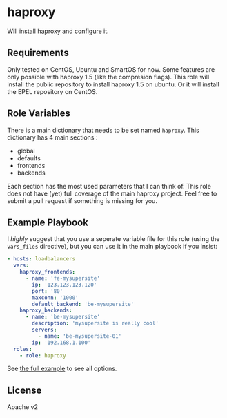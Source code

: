 haproxy
========

Will install haproxy and configure it.

Requirements
------------

Only tested on CentOS, Ubuntu and SmartOS for now.
Some features are only possible with haproxy 1.5 (like the compresion flags).
This role will install the public repository to install haproxy 1.5 on ubuntu. Or it will install the EPEL repository on CentOS.

Role Variables
--------------

There is a main dictionary that needs to be set named `haproxy`.
This dictionary has 4 main sections :
- global
- defaults
- frontends
- backends

Each section has the most used parameters that I can think of. This role does not have (yet) full coverage of the main haproxy project. Feel free to submit a pull request if something is missing for you.

Example Playbook
-------------------------

I *highly* suggest that you use a seperate variable file for this role (using the `vars_files` directive), but you can use it in the main playbook if you insist:

```yaml
- hosts: loadbalancers
  vars:
    haproxy_frontends:
      - name: 'fe-mysupersite'
        ip: '123.123.123.120'
        port: '80'
        maxconn: '1000'
        default_backend: 'be-mysupersite'
    haproxy_backends:
      - name: 'be-mysupersite'
        description: 'mysupersite is really cool'
        servers:
          - name: 'be-mysupersite-01'
        ip: '192.168.1.100'
  roles:
    - role: haproxy

```

See [the full example](https://github.com/Pheromone/ansible-haproxy/blob/master/vars/main.yml) to see all options.


License
-------

Apache v2
